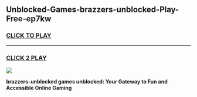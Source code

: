 
## Unblocked-Games-brazzers-unblocked-Play-Free-ep7kw
<h3>
<a href="https://premium76.site?title=brazzers-unblocked&ref=12A">CLICK TO PLAY</a></h3>
<hr>

<h3>
<a href="https://premium76.site?title=brazzers-unblocked&ref=12A">CLICK 2 PLAY</a>
  
</h3>

<a href="https://premium76.site?title=brazzers-unblocked&ref=12A"><img src="https://clearcache.store/games.png"></a>


**brazzers-unblocked games unblocked: Your Gateway to Fun and Accessible Online Gaming**
